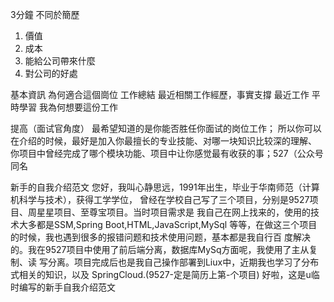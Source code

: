 

3分鐘
不同於簡歷

1. 價值
2. 成本
3. 能給公司帶來什麼
4. 對公司的好處



基本資訊
為何適合這個崗位
工作總結
  最近相關工作經歷，事實支撐
最近工作
平時學習
我為何想要這份工作


提高（面试官角度）
最希望知道的是你能否胜任你面试的岗位工作；
所以你可以在介绍的时候，最好是加入你最擅长的专业技能、对哪一块知识比较深的理解、
你项目中曾经完成了哪个模块功能、项目中让你感觉最有收获的事；527（公众号同名

新手的自我介绍范文
您好，我叫心静思远，1991年出生，毕业于华南师范（计算机科学与技术），获得工学学位，
曾经在学校自己写了三个项目，分别是9527项目、周星星项目、至尊宝项目。当时项目需求是
我自己在网上找来的，使用的技术大多都是SSM,Spring Boot,HTML,JavaScript,MySql
等等，在做这三个项目的时候，我也遇到很多的报错问题和技术使用问题，基本都是我自行百
度解决的。我在9527项目中使用了前后端分离，数据库MySq方面呢，我使用了主从复制、读
写分离。项目完成后也是我自己操作部署到Liux中，近期我也学习了分布式相关的知识，以及
SpringCloud.(9527-定是简历上第-个项目)
好啦，这是u临时编写的新手自我介绍范文



